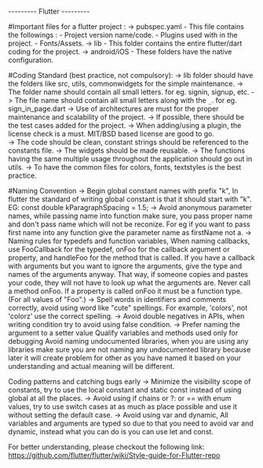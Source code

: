 --------- Flutter ---------

#Important files for a flutter project : 
-> pubspec.yaml - This file contains the followings : 
	- Project version name/code.
	- Plugins used with in the project.
	- Fonts/Assets.
-> lib - This folder contains the entire flutter/dart coding for the project. 
-> android/iOS - These folders have the native configuration.

#Coding Standard (best practice, not compulsory):
-> lib folder should have the folders like src, utils, commonwidgets for the simple maintenance.
-> The folder name should contain all small letters. for eg. signin, signup, etc.
-> The file name should contain all small letters along with the `_`. for eg. sign_in_page.dart
-> Use of architectures are must for the proper maintenance and scalability of the project.
-> If possible, there should be the test cases added for the project.
-> When adding/using a plugin, the license check is a must. MIT/BSD based license are good to go.  
-> The code should be clean, constant strings should be referenced to the constants file.
-> The widgets should be made reusable.
-> The functions having the same multiple usage throughout the application should go out in utils.
-> To have the common files for colors, fonts, textstyles is the best practice.

#Naming Convention
-> Begin global constant names with prefix "k", In flutter the standard of writing global constant is that it should start with "k". EG: const double kParagraphSpacing = 1.5;
-> Avoid anonymous parameter names, while passing name into function make sure, you pass proper name and don't pass name which will not be reconize. For eg if you want to pass first name into any function give the parameter name as firstName not a.
-> Naming rules for typedefs and function variables, When naming callbacks, use FooCallback for the typedef, onFoo for the callback argument or property, and handleFoo for the method that is called. If you have a callback with arguments but you want to ignore the arguments, give the type and names of the arguments anyway. That way, if someone copies and pastes your code, they will not have to look up what the arguments are. Never call a method onFoo. If a property is called onFoo it must be a function type. (For all values of "Foo".)
-> Spell words in identifiers and comments correctly, avoid using word like "cute" spellings. For example, 'colors', not 'colorz' use the correct spelling.
-> Avoid double negatives in APIs, when writing condition try to avoid using false condition.
-> Prefer naming the argument to a setter value
Qualify variables and methods used only for debugging
Avoid naming undocumented libraries, when you are using any libraries make sure you are not naming any undocumented library because later it will create problem for other as you have named it based on your understanding and actual meaning will be different.

Coding patterns and catching bugs early
-> Minimize the visibility scope of constants, try to use the local constant and static const instead of using global at all the places.
-> Avoid using if chains or ?: or == with enum values, try to use switch cases at as much as place possible and use it without setting the default case.
-> Avoid using var and dynamic, All variables and arguments are typed so due to that you need to avoid var and dynamic, instead what you can do is you can use let and const.

For better understanding, please checkout the following link:
https://github.com/flutter/flutter/wiki/Style-guide-for-Flutter-repo